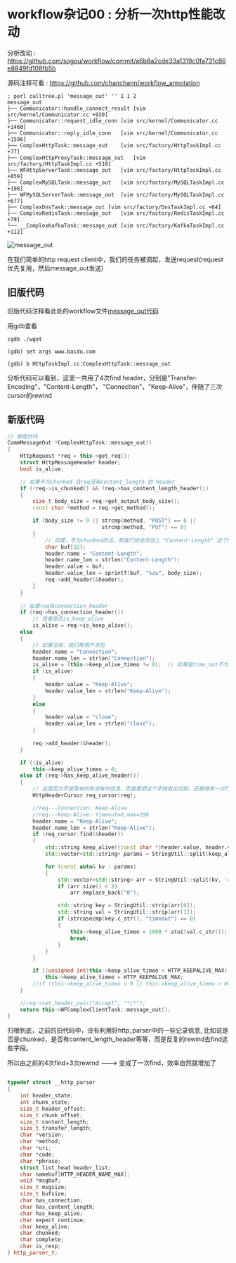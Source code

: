 # workflow杂记00 : 分析一次http性能改动

分析改动 : https://github.com/sogou/workflow/commit/a6b8a2cde33a1319c0fa731c86e8849fd108fb5b

源码注释可看 : https://github.com/chanchann/workflow_annotation

```
; perl calltree.pl 'message_out' '' 1 1 2
message_out
├── Communicator::handle_connect_result	[vim src/kernel/Communicator.cc +930]
├── Communicator::request_idle_conn	[vim src/kernel/Communicator.cc +1460]
├── Communicator::reply_idle_conn	[vim src/kernel/Communicator.cc +1596]
├── ComplexHttpTask::message_out	[vim src/factory/HttpTaskImpl.cc +77]
├── ComplexHttpProxyTask::message_out	[vim src/factory/HttpTaskImpl.cc +510]
├── WFHttpServerTask::message_out	[vim src/factory/HttpTaskImpl.cc +859]
├── ComplexMySQLTask::message_out	[vim src/factory/MySQLTaskImpl.cc +198]
├── WFMySQLServerTask::message_out	[vim src/factory/MySQLTaskImpl.cc +677]
├── ComplexDnsTask::message_out	[vim src/factory/DnsTaskImpl.cc +64]
├── ComplexRedisTask::message_out	[vim src/factory/RedisTaskImpl.cc +79]
└── __ComplexKafkaTask::message_out	[vim src/factory/KafkaTaskImpl.cc +112]
```

![message_out](https://github.com/chanchann/workflow_annotation/blob/main/src_analysis/pics/message_out.png?raw=true)

在我们简单的http request client中，我们的任务被调起，发送request(request优先复用，然后message_out发送)

## 旧版代码

旧版代码注释看此处的workflow文件[message_out代码](https://github.com/chanchann/workflow_annotation/blob/main/workflow/src/factory/HttpTaskImpl.cc)

用gdb查看

```
cgdb ./wget

(gdb) set args www.baidu.com

(gdb) b HttpTaskImpl.cc:ComplexHttpTask::message_out
```

分析代码可以看到，这里一共用了4次find header，分别是"Transfer-Encoding"，"Content-Length"， "Connection"，"Keep-Alive"，伴随了三次cursor的rewind

## 新版代码

```cpp
// 新版代码
CommMessageOut *ComplexHttpTask::message_out()
{
	HttpRequest *req = this->get_req();
	struct HttpMessageHeader header;
	bool is_alive;

	// 如果不为chunked 且req没有content_length 的 header
	if (!req->is_chunked() && !req->has_content_length_header())
	{
		size_t body_size = req->get_output_body_size();
		const char *method = req->get_method();

		if (body_size != 0 || strcmp(method, "POST") == 0 ||
							  strcmp(method, "PUT") == 0)
		{
			// 同理，不为chunked的话，那我们给他添加上 "Content-Length" 这个header
			char buf[32];
			header.name = "Content-Length";
			header.name_len = strlen("Content-Length");
			header.value = buf;
			header.value_len = sprintf(buf, "%zu", body_size);
			req->add_header(&header);
		}
	}
	
	// 如果req有connection_header
	if (req->has_connection_header())
		// 查看是否is_keep_alive
		is_alive = req->is_keep_alive();
	else
	{
		// 如果没有，我们帮用户添加
		header.name = "Connection";
		header.name_len = strlen("Connection");
		is_alive = (this->keep_alive_timeo != 0);  // 如果是time_out不为0，则是Keep-Alive
		if (is_alive)
		{
			header.value = "Keep-Alive";
			header.value_len = strlen("Keep-Alive");
		}
		else
		{
			header.value = "close";
			header.value_len = strlen("close");
		}
	
		req->add_header(&header);
	}

	if (!is_alive)
		this->keep_alive_timeo = 0;
	else if (req->has_keep_alive_header())
	{
		// 这里因为不是简单的有没有的信息，而是要把这个字段取出切割，还是得用一次find
		HttpHeaderCursor req_cursor(req);

		//req---Connection: Keep-Alive
		//req---Keep-Alive: timeout=0,max=100
		header.name = "Keep-Alive";
		header.name_len = strlen("Keep-Alive");
		if (req_cursor.find(&header))
		{
			std::string keep_alive((const char *)header.value, header.value_len);
			std::vector<std::string> params = StringUtil::split(keep_alive, ',');

			for (const auto& kv : params)
			{
				std::vector<std::string> arr = StringUtil::split(kv, '=');
				if (arr.size() < 2)
					arr.emplace_back("0");

				std::string key = StringUtil::strip(arr[0]);
				std::string val = StringUtil::strip(arr[1]);
				if (strcasecmp(key.c_str(), "timeout") == 0)
				{
					this->keep_alive_timeo = 1000 * atoi(val.c_str());
					break;
				}
			}
		}

		if ((unsigned int)this->keep_alive_timeo > HTTP_KEEPALIVE_MAX)
			this->keep_alive_timeo = HTTP_KEEPALIVE_MAX;
		//if (this->keep_alive_timeo < 0 || this->keep_alive_timeo > HTTP_KEEPALIVE_MAX)
	}

	//req->set_header_pair("Accept", "*/*");
	return this->WFComplexClientTask::message_out();
}

```

归根到底，之前的旧代码中，没有利用好http_parser中的一些记录信息, 比如说是否是chunked，是否有content_length_header等等，而是反复的rewind去find这些字段。

所以由之前的4次find+3次rewind ---> 变成了一次find，效率自然就增加了

```cpp

typedef struct __http_parser
{
	int header_state;
	int chunk_state;
	size_t header_offset;
	size_t chunk_offset;
	size_t content_length;
	size_t transfer_length;
	char *version;
	char *method;
	char *uri;
	char *code;
	char *phrase;
	struct list_head header_list;
	char namebuf[HTTP_HEADER_NAME_MAX];
	void *msgbuf;
	size_t msgsize;
	size_t bufsize;
	char has_connection;
	char has_content_length;
	char has_keep_alive;
	char expect_continue;
	char keep_alive;
	char chunked;
	char complete;
	char is_resp;
} http_parser_t;
```

